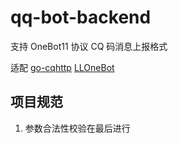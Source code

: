 # qq-bot-backend

支持 OneBot11 协议 CQ 码消息上报格式

适配 [go-cqhttp](https://docs.go-cqhttp.org) [LLOneBot](https://github.com/LLOneBot/LLOneBot)

## 项目规范

1. 参数合法性校验在最后进行